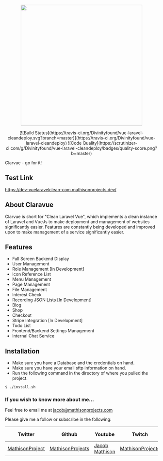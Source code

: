 <p align="center"><img src="https://raw.githubusercontent.com/MathisonProjects/Claravue/master/public/images/logo_claravue.png" width="400"></p>

<p align="center">
[![Build Status](https://travis-ci.org/Divinityfound/vue-laravel-cleandeploy.svg?branch=master)](https://travis-ci.org/Divinityfound/vue-laravel-cleandeploy) ![Code Quality](https://scrutinizer-ci.com/g/Divinityfound/vue-laravel-cleandeploy/badges/quality-score.png?b=master)
</p>

Clarvue - go for it!

## Test Link

https://dev-vuelaravelclean-com.mathisonprojects.dev/

## About Claravue

Clarvue is short for "Clean Laravel Vue", which implements a clean instance of Laravel and VueJs to make deployment and management of websites significantly easier. Features are constantly being developed and improved upon to make management of a service significantly easier.

## Features

- Full Screen Backend Display
- User Management
- Role Management [In Development]
- Icon Reference List
- Menu Management
- Page Management
- File Management
- Interest Check
- Recording JSON Lists [In Development]
- Blog
- Shop
- Checkout
- Stripe Integration [In Development]
- Todo List
- Frontend/Backend Settings Management
- Internal Chat Service

## Installation

- Make sure you have a Database and the credentials on hand.
- Make sure you have your email sftp information on hand.
- Run the following command in the directory of where you pulled the project.

```sh
$ ./install.sh
```

### If you wish to know more about me...

Feel free to email me at jacob@mathisonprojects.com

Please give me a follow or subscribe in the following:

|Twitter|Github|Youtube|Twitch|Linkedin|Personal Site|
| ----- | ---- | ----- | ---- | ------ | ----------- |
|[MathisonProject](https://twitter.com/MathisonProject)|[MathisonProjects](https://github.com/MathisonProjects)|[Jacob Mathison](https://www.youtube.com/channel/UCNNxB1TRbdJxE_y51sJb9DA)|[MathisonProjects](http://twitch.tv/mathisonprojects)|[Jacob Mathison](https://www.linkedin.com/in/jacob-a-mathison-62359912/)|[Mathison Projects](http://mathisonprojects.com)|
